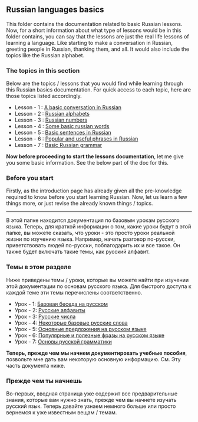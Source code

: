 ## Russian languages basics

This folder contains the documentation related to basic Russian lessons. Now, for a short information about what type of lessons would be in this folder contains, you can say that the lessons are just the real life lessons of learning a language. Like starting to make a conversation in Russian, greeting people in Russian, thanking them, and all. It would also include the topics like the Russian alphabet.

### The topics in this section

Below are the topics / lessons that you would find while learning through this Russian basics documentation. For quick access to each topic, here are those topics listed accordingly.

* Lesson - 1 : [A basic conversation in Russian](lesson-1.md)
* Lesson - 2 : [Russian alphabets](lesson-2.md)
* Lesson - 3 : [Russian numbers](lesson-3.md)
* Lesson - 4 : [Some basic russian words](lesson-4.md)
* Lesson - 5 : [Basic sentences in Russian](lesson-5.md)
* Lesson - 6 : [Popular and useful phrases in Russian](lesson-6.md)
* Lesson - 7 : [Basic Russian grammar](lesson-7.md)

__Now before proceeding to start the lessons documentation__, let me give you some basic information. See the below part of the doc for this.

### Before you start

Firstly, as the introduction page has already given all the pre-knowledge required to know before you start learning Russian. Now, let us learn a few things more, or just revise the already known things / topics.

<hr>
<!-- The translation of the documentation to Russian -->

В этой папке находится документация по базовым урокам русского языка. Теперь, для краткой информации о том, какие уроки будут в этой папке, вы можете сказать, что уроки - это просто уроки реальной жизни по изучению языка. Например, начать разговор по-русски, приветствовать людей по-русски, поблагодарить их и все такое. Он также будет включать такие темы, как русский алфавит.

### Темы в этом разделе

Ниже приведены темы / уроки, которые вы можете найти при изучении этой документации по основам русского языка. Для быстрого доступа к каждой теме эти темы перечислены соответственно.

* Урок - 1: [Базовая беседа на русском](lesson-1.md)
* Урок - 2: [Русские алфавиты](lesson-2.md)
* Урок - 3: [Русские числа](lesson-3.md)
* Урок - 4: [Некоторые базовые русские слова](lesson-4.md)
* Урок - 5: [Основные предложения на русском языке](lesson-5.md)
* Урок - 6: [Популярные и полезные фразы на русском языке](lesson-6.md)
* Урок - 7: [Основы русской грамматики](lesson-7.md)

__Теперь, прежде чем мы начнем документировать учебные пособия__, позвольте мне дать вам некоторую основную информацию. См. Эту часть документа ниже.

### Прежде чем ты начнешь

Во-первых, вводная страница уже содержит все предварительные знания, которые вам нужно знать, прежде чем вы начнете изучать русский язык. Теперь давайте узнаем немного больше или просто вернемся к уже известным вещам / темам.
